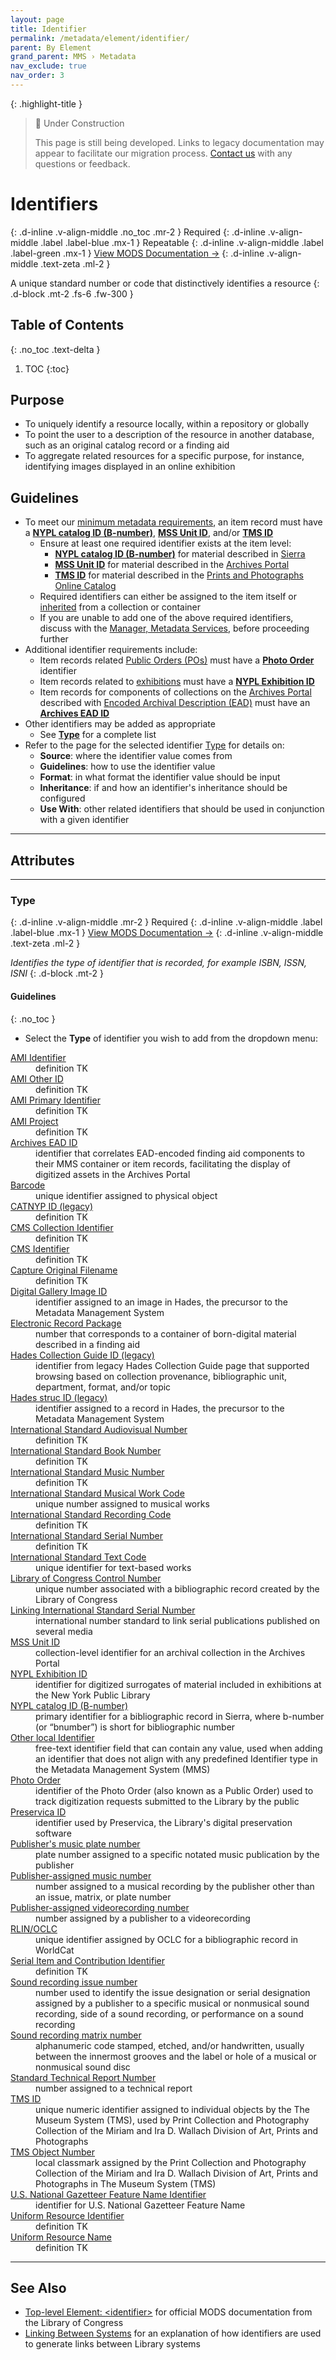 ```yaml
---
layout: page
title: Identifier
permalink: /metadata/element/identifier/
parent: By Element
grand_parent: MMS › Metadata
nav_exclude: true
nav_order: 3
---
```


{: .highlight-title }
> 🚧 Under Construction
>
> This page is still being developed. Links to legacy documentation may appear to facilitate our migration process. [Contact us](/metadata-documentation/contact/) with any questions or feedback.

# Identifiers
{: .d-inline .v-align-middle .no_toc .mr-2 }
Required
{: .d-inline .v-align-middle .label .label-blue .mx-1 }
Repeatable
{: .d-inline .v-align-middle .label .label-green .mx-1 }
[View MODS Documentation →](https://www.loc.gov/standards/mods/userguide/identifier.html)
{: .d-inline .v-align-middle .text-zeta .ml-2 }

A unique standard number or code that distinctively identifies a resource
{: .d-block .mt-2 .fs-6 .fw-300 }

## Table of Contents
{: .no_toc .text-delta }

1. TOC
{:toc}

## Purpose
- To uniquely identify a resource locally, within a repository or globally
- To point the user to a description of the resource in another database, such as an original catalog record or a finding aid
- To aggregate related resources for a specific purpose, for instance, identifying images displayed in an online exhibition

## Guidelines
- To meet our [minimum metadata requirements](/metadata-documentation/metadata/guidelines/#minimum-metadata-requirements), an item record must have a [**NYPL catalog ID (B-number)**](/metadata-documentation/metadata/element/identifier/bnumber/), [**MSS Unit ID**](/metadata-documentation/metadata/element/identifier/mss/), and/or [**TMS ID**](/metadata-documentation/metadata/element/identifier/tms/)
    - Ensure at least one required identifier exists at the item level:
        - [**NYPL catalog ID (B-number)**](/metadata-documentation/metadata/element/identifier/bnumber/) for material described in [Sierra](/metadata-documentation/resources/glossary/#sierra)
        - [**MSS Unit ID**](/metadata-documentation/metadata/element/identifier/mss/) for material described in the [Archives Portal](/metadata-documentation/resources/glossary/#archives-portal)
        - [**TMS ID**](/metadata-documentation/metadata/element/identifier/tms/) for material described in the [Prints and Photographs Online Catalog](/metadata-documentation/resources/glossary/#prints-and-photographs-online-catalog)
    - Required identifiers can either be assigned to the item itself or [inherited](/metadata-documentation/metadata/guidelines/#inheritance) from a collection or container
    - If you are unable to add one of the above required identifiers, discuss with the [Manager, Metadata Services](/metadata-documentation/contact/), before proceeding further
- Additional identifier requirements include:
    - Item records related [Public Orders (POs)](/metadata-documentation/workflows/digitization/po/) must have a [**Photo Order**](/metadata-documentation/metadata/element/identifier/po/) identifier
    - Item records related to [exhibitions](/metadata-documentation/workflows/digitization/exhibitions/) must have a [**NYPL Exhibition ID**](/metadata-documentation/metadata/element/identifier/nypl-exhibition/)
    - Item records for components of collections on the [Archives Portal](/metadata-documentation/resources/glossary/#archives-portal) described with [Encoded Archival Description (EAD)](/metadata-documentation/resources/glossary/#encoded-archival-description) must have an [**Archives EAD ID**](/metadata-documentation/metadata/element/identifier/archives-ead/)
- Other identifiers may be added as appropriate
    - See [**Type**](#type) for a complete list
- Refer to the page for the selected identifier [Type](#type) for details on:
    - **Source**: where the identifier value comes from
    - **Guidelines**: how to use the identifier value
    - **Format**: in what format the identifier value should be input
    - **Inheritance**: if and how an identifier's inheritance should be configured
    - **Use With**: other related identifiers that should be used in conjunction with a given identifier

---

## Attributes

---

### Type
{: .d-inline .v-align-middle .mr-2 }
Required
{: .d-inline .v-align-middle .label .label-blue .mx-1 }
[View MODS Documentation →](https://www.loc.gov/standards/mods/userguide/identifier.html#type)
{: .d-inline .v-align-middle .text-zeta .ml-2 }

_Identifies the type of identifier that is recorded, for example ISBN, ISSN, ISNI_
{: .d-block .mt-2 }

#### Guidelines
{: .no_toc }
- Select the **Type** of identifier you wish to add from the dropdown menu:

<dl>

<dt><a href="/metadata-documentation/metadata/element/identifier/ami/">AMI Identifier</a></dt>
<dd>definition TK</dd>

<dt><a href="/metadata-documentation/metadata/element/identifier/ami-other/">AMI Other ID</a></dt>
<dd>definition TK</dd>

<dt><a href="/metadata-documentation/metadata/element/identifier/ami-primary/">AMI Primary Identifier</a></dt>
<dd>definition TK</dd>

<dt><a href="/metadata-documentation/metadata/element/identifier/ami-project/">AMI Project</a></dt>
<dd>definition TK</dd>

<dt><a href="/metadata-documentation/metadata/element/identifier/archives-ead/">Archives EAD ID</a></dt>
<dd>identifier that correlates EAD-encoded finding aid components to their MMS container or item records, facilitating the display of digitized assets in the Archives Portal</dd>

<dt><a href="/metadata-documentation/metadata/element/identifier/barcode/">Barcode</a></dt>
<dd>unique identifier assigned to physical object</dd>

<dt><a href="/metadata-documentation/metadata/element/identifier/catnyp/">CATNYP ID (legacy)</a></dt>
<dd>definition TK</dd>

<dt><a href="/metadata-documentation/metadata/element/identifier/cms-collection/">CMS Collection Identifier</a></dt>
<dd>definition TK</dd>

<dt><a href="/metadata-documentation/metadata/element/identifier/cms/">CMS Identifier</a></dt>
<dd>definition TK</dd>

<dt><a href="/metadata-documentation/metadata/element/identifier/capture-original-filename/">Capture Original Filename</a></dt>
<dd>definition TK</dd>

<dt><a href="/metadata-documentation/metadata/element/identifier/digital-gallery-image/">Digital Gallery Image ID</a></dt>
<dd>identifier assigned to an image in Hades, the precursor to the Metadata Management System</dd>

<dt><a href="/metadata-documentation/metadata/element/identifier/er/">Electronic Record Package</a></dt>
<dd>number that corresponds to a container of born-digital material described in a finding aid</dd>

<dt><a href="/metadata-documentation/metadata/element/identifier/hades-collection-guide/">Hades Collection Guide ID (legacy)</a></dt>
<dd>identifier from legacy Hades Collection Guide page that supported browsing based on collection provenance, bibliographic unit, department, format, and/or topic</dd>

<dt><a href="/metadata-documentation/metadata/element/identifier/hades-struc/">Hades struc ID (legacy)</a></dt>
<dd>identifier assigned to a record in Hades, the precursor to the Metadata Management System</dd>

<dt><a href="/metadata-documentation/metadata/element/identifier/isan/">International Standard Audiovisual Number</a></dt>
<dd>definition TK</dd>

<dt><a href="/metadata-documentation/metadata/element/identifier/isbn/">International Standard Book Number</a></dt>
<dd>definition TK</dd>

<dt><a href="/metadata-documentation/metadata/element/identifier/ismn/">International Standard Music Number</a></dt>
<dd>definition TK</dd>

<dt><a href="/metadata-documentation/metadata/element/identifier/iswc/">International Standard Musical Work Code</a></dt>
<dd>unique number assigned to musical works</dd>

<dt><a href="/metadata-documentation/metadata/element/identifier/isrc/">International Standard Recording Code</a></dt>
<dd>definition TK</dd>

<dt><a href="/metadata-documentation/metadata/element/identifier/issn/">International Standard Serial Number</a></dt>
<dd>definition TK</dd>

<dt><a href="/metadata-documentation/metadata/element/identifier/istc/">International Standard Text Code</a></dt>
<dd>unique identifier for text-based works</dd>

<dt><a href="/metadata-documentation/metadata/element/identifier/lccn/">Library of Congress Control Number</a></dt>
<dd>unique number associated with a bibliographic record created by the Library of Congress</dd>

<dt><a href="/metadata-documentation/metadata/element/identifier/issn-l/">Linking International Standard Serial Number</a></dt>
<dd>international number standard to link serial publications published on several media</dd>

<dt><a href="/metadata-documentation/metadata/element/identifier/mss/">MSS Unit ID</a></dt>
<dd>collection-level identifier for an archival collection in the Archives Portal</dd>

<dt><a href="/metadata-documentation/metadata/element/identifier/nypl-exhibition/">NYPL Exhibition ID</a></dt>
<dd>identifier for digitized surrogates of material included in exhibitions at the New York Public Library</dd>

<dt><a href="/metadata-documentation/metadata/element/identifier/bnumber/">NYPL catalog ID (B-number)</a></dt>
<dd>primary identifier for a bibliographic record in Sierra, where b-number (or “bnumber”) is short for bibliographic number</dd>

<dt><a href="/metadata-documentation/metadata/element/identifier/other-local/">Other local Identifier</a></dt>
<dd>free-text identifier field that can contain any value, used when adding an identifier that does not align with any predefined Identifier type in the Metadata Management System (MMS)</dd>

<dt><a href="/metadata-documentation/metadata/element/identifier/po/">Photo Order</a></dt>
<dd>identifier of the Photo Order (also known as a Public Order) used to track digitization requests submitted to the Library by the public</dd>

<dt><a href="/metadata-documentation/metadata/element/identifier/preservica/">Preservica ID</a></dt>
<dd>identifier used by Preservica, the Library's digital preservation software</dd>

<dt><a href="/metadata-documentation/metadata/element/identifier/publishers-music-plate-number/">Publisher's music plate number</a></dt>
<dd>plate number assigned to a specific notated music publication by the publisher</dd>

<dt><a href="/metadata-documentation/metadata/element/identifier/publisher-assigned-music-number/">Publisher-assigned music number</a></dt>
<dd>number assigned to a musical recording by the publisher other than an issue, matrix, or plate number</dd>

<dt><a href="/metadata-documentation/metadata/element/identifier/publisher-assigned-videorecording-number/">Publisher-assigned videorecording number</a></dt>
<dd>number assigned by a publisher to a videorecording</dd>

<dt><a href="/metadata-documentation/metadata/element/identifier/oclc/">RLIN/OCLC</a></dt>
<dd>unique identifier assigned by OCLC for a bibliographic record in WorldCat</dd>

<dt><a href="/metadata-documentation/metadata/element/identifier/sici/">Serial Item and Contribution Identifier</a></dt>
<dd>definition TK</dd>

<dt><a href="/metadata-documentation/metadata/element/identifier/sound-recording-issue-number/">Sound recording issue number</a></dt>
<dd>number used to identify the issue designation or serial designation assigned by a publisher to a specific musical or nonmusical sound recording, side of a sound recording, or performance on a sound recording</dd>

<dt><a href="/metadata-documentation/metadata/element/identifier/sound-recording-matrix-number/">Sound recording matrix number</a></dt>
<dd>alphanumeric code stamped, etched, and/or handwritten, usually between the innermost grooves and the label or hole of a musical or nonmusical sound disc</dd>

<dt><a href="/metadata-documentation/metadata/element/identifier/strn/">Standard Technical Report Number</a></dt>
<dd>number assigned to a technical report</dd>

<dt><a href="/metadata-documentation/metadata/element/identifier/tms/">TMS ID</a></dt>
<dd>unique numeric identifier assigned to individual objects by the The Museum System (TMS), used by Print Collection and Photography Collection of the Miriam and Ira D. Wallach Division of Art, Prints and Photographs</dd>

<dt><a href="/metadata-documentation/metadata/element/identifier/tms-object-number/">TMS Object Number</a></dt>
<dd>local classmark assigned by the Print Collection and Photography Collection of the Miriam and Ira D. Wallach Division of Art, Prints and Photographs in The Museum System (TMS)</dd>

<dt><a href="/metadata-documentation/metadata/element/identifier/natgazfid/">U.S. National Gazetteer Feature Name Identifier</a></dt>
<dd>identifier for U.S. National Gazetteer Feature Name</dd>

<dt><a href="/metadata-documentation/metadata/element/identifier/uri/">Uniform Resource Identifier</a></dt>
<dd>definition TK</dd>

<dt><a href="/metadata-documentation/metadata/element/identifier/urn/">Uniform Resource Name</a></dt>
<dd>definition TK</dd>

</dl>

---

## See Also
- [Top-level Element: &lt;identifier&gt;](https://www.loc.gov/standards/mods/userguide/identifier.html) for official MODS documentation from the Library of Congress
- [Linking Between Systems](/metadata-documentation/workflows/linking/) for an explanation of how identifiers are used to generate links between Library systems
